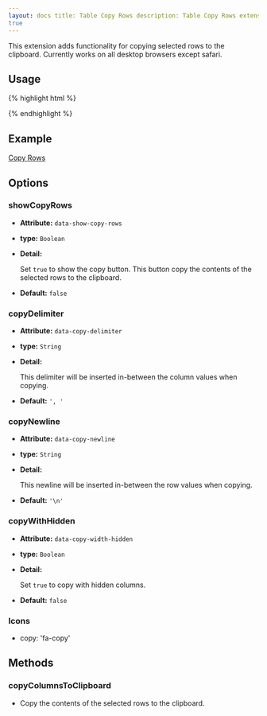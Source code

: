 ```yaml
---
layout: docs title: Table Copy Rows description: Table Copy Rows extension of Bootstrap Table. group: extensions toc:
true
---
```


This extension adds functionality for copying selected rows to the clipboard. Currently works on all desktop browsers
except safari.

## Usage

{% highlight html %}
<script src="extensions/copy-rows/bootstrap-table-copy-rows.js"></script>
{% endhighlight %}

## Example

[Copy Rows](https://examples.bootstrap-table.com/#extensions/copy-rows.html)

## Options

### showCopyRows

- **Attribute:** `data-show-copy-rows`

- **type:** `Boolean`

- **Detail:**

  Set `true` to show the copy button. This button copy the contents of the selected rows to the clipboard.

- **Default:** `false`

### copyDelimiter

- **Attribute:** `data-copy-delimiter`

- **type:** `String`

- **Detail:**

  This delimiter will be inserted in-between the column values when copying.

- **Default:** `', '`

### copyNewline

- **Attribute:** `data-copy-newline`

- **type:** `String`

- **Detail:**

  This newline will be inserted in-between the row values when copying.

- **Default:** `'\n'`

### copyWithHidden

- **Attribute:** `data-copy-width-hidden`

- **type:** `Boolean`

- **Detail:**

  Set `true` to copy with hidden columns.

- **Default:** `false`

### Icons

- copy: 'fa-copy'

## Methods

### copyColumnsToClipboard

* Copy the contents of the selected rows to the clipboard.
